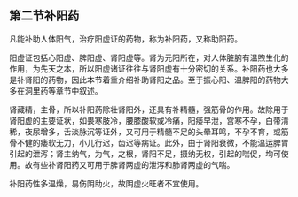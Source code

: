 ## 第二节补阳药

凡能补助人体阳气，治疗阳虚证的药物，称为补阳药，又称助阳药。

阳虚证包括心阳虚、脾阳虚、肾阳虚等。肾为元阳所在，对人体脏腑有温煦生化的作用，为先天之本，所以阳虚诸证往往与肾阳虚有十分密切的关系。补阳药也大多是补肾阳的药物，因此本节着重介绍补助肾阳之品。至于振心阳、温脾阳的药物大多在洞里药等章节中叙述。

肾藏精，主骨，所以补阳药除壮肾阳外，还具有补精髓，强筋骨的作用。故除用于肾阳虚的主要证状，如畏寒肢冷，腰膝酸软或冷痛，阳痿早泄，宫寒不孕，白带清稀，夜尿增多，舌淡脉沉等证外，又可用于精髓不足的头晕耳鸣，不孕不育，或筋骨不健的痿软无力，小儿行迟，齿迟等病证。此外，由于肾阳衰微，不能温运脾胃引起的泄泻；肾主纳气，为气，之根，肾阳不足，摄纳无权，引起的喘促，均可使用。故有些补肾阳药又可用于脾肾两虚的泄泻和肺肾两虚的气喘。

补阳药性多温燥，易伤阴助火，故阴虚火旺者不宜使用。
